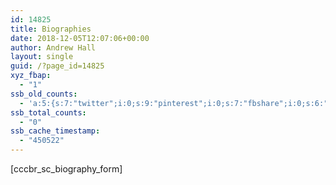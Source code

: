 ```yaml
---
id: 14825
title: Biographies
date: 2018-12-05T12:07:06+00:00
author: Andrew Hall
layout: single
guid: /?page_id=14825
xyz_fbap:
  - "1"
ssb_old_counts:
  - 'a:5:{s:7:"twitter";i:0;s:9:"pinterest";i:0;s:7:"fbshare";i:0;s:6:"reddit";i:0;s:6:"tumblr";N;}'
ssb_total_counts:
  - "0"
ssb_cache_timestamp:
  - "450522"
---
```

[cccbr\_sc\_biography_form]
